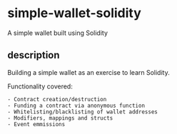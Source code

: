 # simple-wallet-solidity

A simple wallet built using Solidity

## description

Building a simple wallet as an exercise to learn Solidity.

Functionality covered:

    - Contract creation/destruction
    - Funding a contract via anonymous function
    - Whitelisting/blacklisting of wallet addresses
    - Modifiers, mappings and structs
    - Event emmissions
